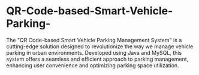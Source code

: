 # QR-Code-based-Smart-Vehicle-Parking-
The "QR Code-based Smart Vehicle Parking Management System" is a cutting-edge solution designed to revolutionize the way we manage vehicle parking in urban environments. Developed using Java and MySQL, this system offers a seamless and efficient approach to parking management, enhancing user convenience and optimizing parking space utilization. 
